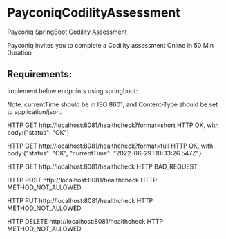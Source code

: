# PayconiqCodilityAssessment
Payconiq SpringBoot Codility Assessment

Payconiq invites you to complete a Codility assessment Online in 50 Min Duration

## Requirements:
Implement below endpoints using springboot: 

Note: currentTime should be in ISO 8601, and Content-Type should be set to application/json.
	
HTTP GET 	http://localhost:8081/healthcheck?format=short		  HTTP OK, with body:{"status": "OK"}

HTTP GET 	http://localhost:8081/healthcheck?format=full		    HTTP OK, with body:{"status": "OK", "currentTime": "2022-06-29T10:33:26.547Z"}

HTTP GET 	http://localhost:8081/healthcheck  					        HTTP BAD_REQUEST

HTTP POST 	http://localhost:8081/healthcheck  					      HTTP METHOD_NOT_ALLOWED

HTTP PUT 	http://localhost:8081/healthcheck  					        HTTP METHOD_NOT_ALLOWED

HTTP DELETE http://localhost:8081/healthcheck  					      HTTP METHOD_NOT_ALLOWED

